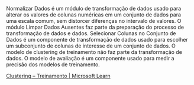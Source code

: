 Normalizar Dados é um módulo de transformação de dados usado para alterar os valores de colunas numéricas em um conjunto de dados para uma escala comum, sem distorcer diferenças no intervalo de valores. O módulo Limpar Dados Ausentes faz parte da preparação do processo de transformação de dados e dados. Selecionar Colunas no Conjunto de Dados é um componente de transformação de dados usado para escolher um subconjunto de colunas de interesse de um conjunto de dados. O modelo de clustering de treinamento não faz parte da transformação de dados. O modelo de avaliação é um componente usado para medir a precisão dos modelos de treinamento.

[Clustering – Treinamento | Microsoft Learn](https://learn.microsoft.com/training/modules/fundamentals-machine-learning/7-clustering)